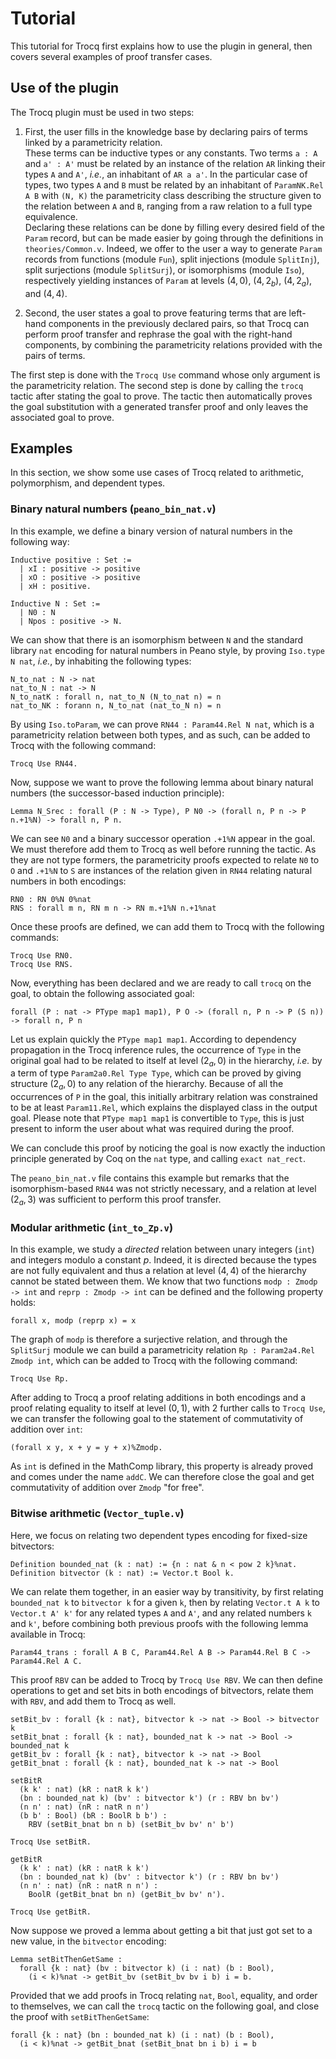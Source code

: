 # Tutorial

This tutorial for Trocq first explains how to use the plugin in general, then covers several examples of proof transfer cases.

## Use of the plugin

The Trocq plugin must be used in two steps:

1. First, the user fills in the knowledge base by declaring pairs of terms linked by a parametricity relation.  
These terms can be inductive types or any constants. Two terms `a : A` and `a' : A'` must be related by an instance of the relation `AR` linking their types `A` and `A'`, *i.e.*, an inhabitant of `AR a a'`. In the particular case of types, two types `A` and `B` must be related by an inhabitant of `ParamNK.Rel A B` with `(N, K)` the parametricity class describing the structure given to the relation between `A` and `B`, ranging from a raw relation to a full type equivalence.  
Declaring these relations can be done by filling every desired field of the `Param` record, but can be made easier by going through the definitions in `theories/Common.v`. Indeed, we offer to the user a way to generate `Param` records from functions (module `Fun`), split injections (module `SplitInj`), split surjections (module `SplitSurj`), or isomorphisms (module `Iso`), respectively yielding instances of `Param` at levels $(4, 0)$, $(4, 2_b)$, $(4, 2_a)$, and $(4, 4)$.

2. Second, the user states a goal to prove featuring terms that are left-hand components in the previously declared pairs, so that Trocq can perform proof transfer and rephrase the goal with the right-hand components, by combining the parametricity relations provided with the pairs of terms.

The first step is done with the `Trocq Use` command whose only argument is the parametricity relation. The second step is done by calling the `trocq` tactic after stating the goal to prove. The tactic then automatically proves the goal substitution with a generated transfer proof and only leaves the associated goal to prove.

## Examples

In this section, we show some use cases of Trocq related to arithmetic, polymorphism, and dependent types.

### Binary natural numbers (`peano_bin_nat.v`)

In this example, we define a binary version of natural numbers in the following way:
```coq
Inductive positive : Set :=
  | xI : positive -> positive
  | xO : positive -> positive
  | xH : positive.

Inductive N : Set :=
  | N0 : N
  | Npos : positive -> N.
```
We can show that there is an isomorphism between `N` and the standard library `nat` encoding for natural numbers in Peano style, by proving `Iso.type N nat`, *i.e.*, by inhabiting the following types:
```coq
N_to_nat : N -> nat
nat_to_N : nat -> N
N_to_natK : forall n, nat_to_N (N_to_nat n) = n
nat_to_NK : forann n, N_to_nat (nat_to_N n) = n
```
By using `Iso.toParam`, we can prove `RN44 : Param44.Rel N nat`, which is a parametricity relation between both types, and as such, can be added to Trocq with the following command:
```coq
Trocq Use RN44.
```

Now, suppose we want to prove the following lemma about binary natural numbers (the successor-based induction principle):
```coq
Lemma N_Srec : forall (P : N -> Type), P N0 -> (forall n, P n -> P n.+1%N) -> forall n, P n.
```
We can see `N0` and a binary successor operation `.+1%N` appear in the goal. We must therefore add them to Trocq as well before running the tactic. As they are not type formers, the parametricity proofs expected to relate `N0` to `O` and `.+1%N` to `S` are instances of the relation given in `RN44` relating natural numbers in both encodings:
```coq
RN0 : RN 0%N 0%nat
RNS : forall m n, RN m n -> RN m.+1%N n.+1%nat
```
Once these proofs are defined, we can add them to Trocq with the following commands:
```coq
Trocq Use RN0.
Trocq Use RNS.
```
Now, everything has been declared and we are ready to call `trocq` on the goal, to obtain the following associated goal:
```coq
forall (P : nat -> PType map1 map1), P O -> (forall n, P n -> P (S n)) -> forall n, P n
```
Let us explain quickly the `PType map1 map1`. According to dependency propagation in the Trocq inference rules, the occurrence of `Type` in the original goal had to be related to itself at level $(2_a, 0)$ in the hierarchy, *i.e.* by a term of type `Param2a0.Rel Type Type`, which can be proved by giving structure $(2_a, 0)$ to any relation of the hierarchy. Because of all the occurrences of `P` in the goal, this initially arbitrary relation was constrained to be at least `Param11.Rel`, which explains the displayed class in the output goal. Please note that `PType map1 map1` is convertible to `Type`, this is just present to inform the user about what was required during the proof.

We can conclude this proof by noticing the goal is now exactly the induction principle generated by Coq on the `nat` type, and calling `exact nat_rect`.

The `peano_bin_nat.v` file contains this example but remarks that the isomorphism-based `RN44` was not strictly necessary, and a relation at level $(2_a, 3)$ was sufficient to perform this proof transfer.

### Modular arithmetic (`int_to_Zp.v`)

In this example, we study a *directed* relation between unary integers (`int`) and integers modulo a constant $p$. Indeed, it is directed because the types are not fully equivalent and thus a relation at level $(4, 4)$ of the hierarchy cannot be stated between them. We know that two functions `modp : Zmodp -> int` and `reprp : Zmodp -> int` can be defined and the following property holds:
```coq
forall x, modp (reprp x) = x
```
The graph of `modp` is therefore a surjective relation, and through the `SplitSurj` module we can build a parametricity relation `Rp : Param2a4.Rel Zmodp int`, which can be added to Trocq with the following command:
```coq
Trocq Use Rp.
```
After adding to Trocq a proof relating additions in both encodings and a proof relating equality to itself at level $(0,1)$, with 2 further calls to `Trocq Use`, we can transfer the following goal to the statement of commutativity of addition over `int`:
```coq
(forall x y, x + y = y + x)%Zmodp.
```
As `int` is defined in the MathComp library, this property is already proved and comes under the name `addC`. We can therefore close the goal and get commutativity of addition over `Zmodp` "for free".

### Bitwise arithmetic (`Vector_tuple.v`)

Here, we focus on relating two dependent types encoding for fixed-size bitvectors:
```coq
Definition bounded_nat (k : nat) := {n : nat & n < pow 2 k}%nat.
Definition bitvector (k : nat) := Vector.t Bool k.
```

We can relate them together, in an easier way by transitivity, by first relating `bounded_nat k` to `bitvector k` for a given `k`, then by relating `Vector.t A k` to `Vector.t A' k'` for any related types `A` and `A'`, and any related numbers `k` and `k'`, before combining both previous proofs with the following lemma available in Trocq:
```coq
Param44_trans : forall A B C, Param44.Rel A B -> Param44.Rel B C -> Param44.Rel A C.
```

This proof `RBV` can be added to Trocq by `Trocq Use RBV`. We can then define operations to get and set bits in both encodings of bitvectors, relate them with `RBV`, and add them to Trocq as well.
```coq
setBit_bv : forall {k : nat}, bitvector k -> nat -> Bool -> bitvector k
setBit_bnat : forall {k : nat}, bounded_nat k -> nat -> Bool -> bounded_nat k
getBit_bv : forall {k : nat}, bitvector k -> nat -> Bool
getBit_bnat : forall {k : nat}, bounded_nat k -> nat -> Bool
```
```coq
setBitR
  (k k' : nat) (kR : natR k k')
  (bn : bounded_nat k) (bv' : bitvector k') (r : RBV bn bv')
  (n n' : nat) (nR : natR n n')
  (b b' : Bool) (bR : BoolR b b') :
    RBV (setBit_bnat bn n b) (setBit_bv bv' n' b')
```
```coq
Trocq Use setBitR.
```
```coq
getBitR
  (k k' : nat) (kR : natR k k')
  (bn : bounded_nat k) (bv' : bitvector k') (r : RBV bn bv')
  (n n' : nat) (nR : natR n n') :
    BoolR (getBit_bnat bn n) (getBit_bv bv' n').
```
```coq
Trocq Use getBitR.
```
Now suppose we proved a lemma about getting a bit that just got set to a new value, in the `bitvector` encoding:
```coq
Lemma setBitThenGetSame :
  forall {k : nat} (bv : bitvector k) (i : nat) (b : Bool),
    (i < k)%nat -> getBit_bv (setBit_bv bv i b) i = b.
```
Provided that we add proofs in Trocq relating `nat`, `Bool`, equality, and order to themselves, we can call the `trocq` tactic on the following goal, and close the proof with `setBitThenGetSame`:
```coq
forall {k : nat} (bn : bounded_nat k) (i : nat) (b : Bool),
  (i < k)%nat -> getBit_bnat (setBit_bnat bn i b) i = b
```